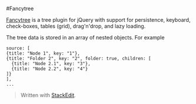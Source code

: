 #Fancytree

[Fancytree](https://github.com/mar10/fancytree)  is a tree plugin for jQuery with support for persistence, keyboard, check-boxes, tables (grid), drag'n'drop, and lazy loading.

The tree data is stored in an array of nested objects. For example



    source: [
    {title: "Node 1", key: "1"},
    {title: "Folder 2", key: "2", folder: true, children: [
      {title: "Node 2.1", key: "3"},
      {title: "Node 2.2", key: "4"}
    ]}
    ],
    ...
  


> Written with [StackEdit](https://stackedit.io/).